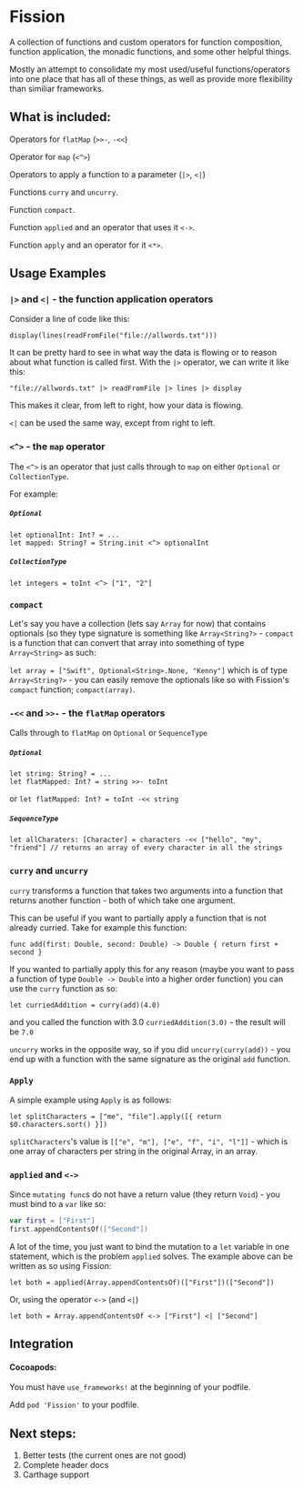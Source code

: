 # Fission

A collection of functions and custom operators for function composition, function application, the monadic functions, and some other helpful things.

Mostly an attempt to consolidate my most used/useful functions/operators into one place that has all of these things, as well as provide more flexibility than similiar frameworks.

## What is included:

Operators for `flatMap` (`>>-`, `-<<`)

Operator for `map` (`<^>`)

Operators to apply a function to a parameter (`|>`, `<|`)

Functions `curry` and `uncurry`.

Function `compact`.

Function `applied` and an operator that uses it `<->`.

Function `apply` and an operator for it `<*>`. 

## Usage Examples

### `|>` and `<|` - the function application operators

Consider a line of code like this: 

`display(lines(readFromFile("file://allwords.txt")))`

It can be pretty hard to see in what way the data is flowing or to reason about what function is called first. With the `|>` operator, we can write it like this:

`"file://allwords.txt" |> readFromFile |> lines |> display`

This makes it clear, from left to right, how your data is flowing.

`<|` can be used the same way, except from right to left.

### `<^>` - the `map` operator

The `<^>` is an operator that just calls through to `map` on either `Optional` or `CollectionType`.

For example:

##### `Optional`
```
let optionalInt: Int? = ...
let mapped: String? = String.init <^> optionalInt
```

##### `CollectionType`

`let integers = toInt <^> ["1", "2"]`

### `compact`

Let's say you have a collection (lets say `Array` for now) that contains optionals (so they type signature is something like `Array<String?>` - `compact` is a function that can convert that array into something of type `Array<String>` as such:

`let array = ["Swift", Optional<String>.None, "Kenny"]` which is of type `Array<String?>` - you can easily remove the optionals like so with Fission's `compact` function; `compact(array)`.

### `-<<` and `>>-` - the `flatMap` operators

Calls through to `flatMap` on `Optional` or `SequenceType`

##### `Optional`

```
let string: String? = ...
let flatMapped: Int? = string >>- toInt
```
or `let flatMapped: Int? = toInt -<< string`

##### `SequenceType`

`let allCharaters: [Character] = characters -<< ["hello", "my", "friend"] // returns an array of every character in all the strings`

### `curry` and `uncurry`

`curry` transforms a function that takes two arguments into a function that returns another function - both of which take one argument.

This can be useful if you want to partially apply a function that is not already curried. Take for example this function:

`func add(first: Double, second: Double) -> Double { return first + second }`

If you wanted to partially apply this for any reason (maybe you want to pass a function of type `Double -> Double` into a higher order function) you can use the `curry` function as so:

`let curriedAddition = curry(add)(4.0)`

and you called the function with 3.0 `curriedAddition(3.0)` - the result will be `7.0`

`uncurry` works in the opposite way, so if you did `uncurry(curry(add))` - you end up with a function with the same signature as the original `add` function.

### `Apply`

A simple example using `Apply` is as follows:

`let splitCharacters = ["me", "file"].apply([{ return $0.characters.sort() }])`

`splitCharacters`'s value is `[["e", "m"], ["e", "f", "i", "l"]]` - which is one array of characters per string in the original Array, in an array.

### `applied` and `<->`

Since `mutating func`s do not have a return value (they return `Void`) - you must bind to a `var` like so:

```swift
var first = ["First"] 
first.appendContentsOf(["Second"])
```
      
A lot of the time, you just want to bind the mutation to a `let` variable in one statement, which is the problem `applied` solves. The example above can be written as so using Fission:

`let both = applied(Array.appendContentsOf)(["First"])(["Second"])`

Or, using the operator `<->` (and `<|`)

`let both = Array.appendContentsOf <-> ["First"] <| ["Second"]`

## Integration

#### Cocoapods:

You must have `use_frameworks!` at the beginning of your podfile.

Add `pod 'Fission'` to your podfile.

## Next steps:

1. Better tests (the current ones are not good)
2. Complete header docs 
3. Carthage support

